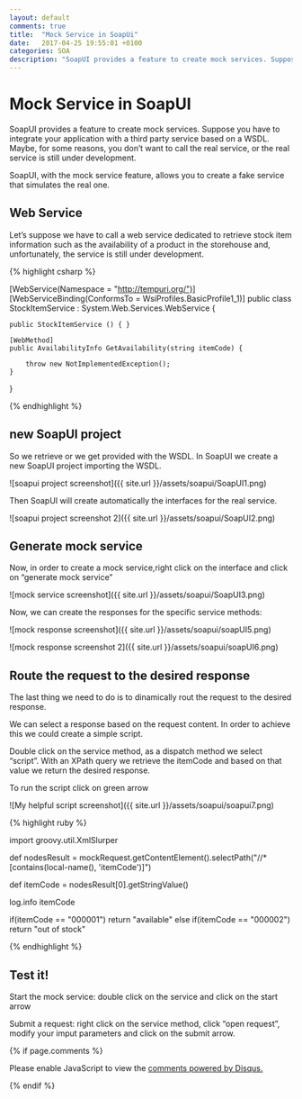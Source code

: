 ```yaml
---
layout: default
comments: true
title:  "Mock Service in SoapUi"
date:   2017-04-25 19:55:01 +0100
categories: SOA
description: "SoapUI provides a feature to create mock services. Suppose you have to integrate your application with a third party service based on a WSDL. Maybe, for some reasons, you don’t want to call the real service,  or the real service is still under development..."
---
```

# [](#header-1)Mock Service in SoapUI

SoapUI provides a feature to create mock services. Suppose you have to integrate your application with a third party service based on a WSDL. Maybe, for some reasons, you don’t want to call the real service,  or the real service is still under development. 

SoapUI, with the mock service feature, allows you to create a fake service that simulates the real one.

## [](#header-3) Web Service

Let’s suppose we have to call a web service dedicated to retrieve stock item information such as the availability of a product in the storehouse and, unfortunately, the service is still under development.

{% highlight csharp %}

[WebService(Namespace = "http://tempuri.org/")]
[WebServiceBinding(ConformsTo = WsiProfiles.BasicProfile1_1)]
public class StockItemService : System.Web.Services.WebService {

    public StockItemService () { }

    [WebMethod]
    public AvailabilityInfo GetAvailability(string itemCode) {

        throw new NotImplementedException();
    }  
}

{% endhighlight %}

## [](#header-3) new SoapUI project

So we retrieve or we get provided with the WSDL. 
In SoapUI we create a new SoapUI project importing the WSDL.
 
![soapui project screenshot]({{ site.url }}/assets/soapui/SoapUI1.png)

Then SoapUI will create automatically the interfaces  for the real service.

![soapui project screenshot 2]({{ site.url }}/assets/soapui/SoapUI2.png)

## [](#header-3) Generate mock service

Now, in order to create a mock service,right click on the interface and click on “generate mock service”

![mock service screenshot]({{ site.url }}/assets/soapui/SoapUI3.png)

Now, we can create the responses for the specific service methods:

![mock response screenshot]({{ site.url }}/assets/soapui/soapUI5.png)

![mock response screenshot 2]({{ site.url }}/assets/soapui/soapUI6.png)

## [](#header-3) Route the request to the desired response

The last thing we need to do is to dinamically rout the request to the desired response.

We can select a response based on the request content.  In order to achieve this we could create a simple script.

Double click on the service method, as a dispatch method we select “script”. With an XPath query we retrieve the itemCode and based on that  value we return the desired response.

To run the script click on green arrow 

![My helpful script screenshot]({{ site.url }}/assets/soapui/soapui7.png)

{% highlight ruby %}

import groovy.util.XmlSlurper

def nodesResult = mockRequest.getContentElement().selectPath("//*[contains(local-name(), 'itemCode')]")

def itemCode = nodesResult[0].getStringValue()

log.info itemCode

if(itemCode == "000001")
	return "available"
else if(itemCode == "000002")
	return "out of stock"


{% endhighlight %}

## [](#header-3) Test it!

Start the mock service: double click on the service and click on the start arrow

Submit a request:  right click on the service method, click “open request”, modify your imput parameters and click on the submit arrow.

{% if page.comments %}

<div id="disqus_thread"></div>
<script>

/**
*  RECOMMENDED CONFIGURATION VARIABLES: EDIT AND UNCOMMENT THE SECTION BELOW TO INSERT DYNAMIC VALUES FROM YOUR PLATFORM OR CMS.
*  LEARN WHY DEFINING THESE VARIABLES IS IMPORTANT: https://disqus.com/admin/universalcode/#configuration-variables*/
/*
var disqus_config = function () {
this.page.url = PAGE_URL;  // Replace PAGE_URL with your page's canonical URL variable
this.page.identifier = PAGE_IDENTIFIER; // Replace PAGE_IDENTIFIER with your page's unique identifier variable
};
*/
(function() { // DON'T EDIT BELOW THIS LINE
var d = document, s = d.createElement('script');
s.src = 'https://maciti-github-io.disqus.com/embed.js';
s.setAttribute('data-timestamp', +new Date());
(d.head || d.body).appendChild(s);
})();
</script>
<noscript>Please enable JavaScript to view the <a href="https://disqus.com/?ref_noscript">comments powered by Disqus.</a></noscript>
  
{% endif %}
